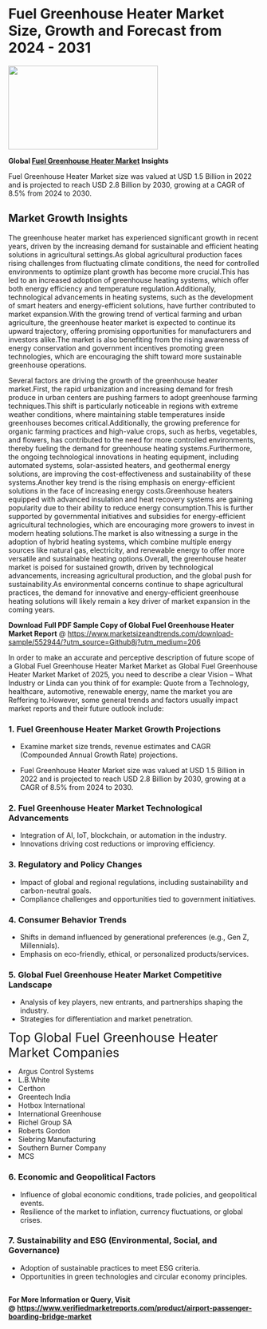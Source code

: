 <H1>Fuel Greenhouse Heater Market Size, Growth and Forecast from 2024 - 2031</H1><img class="aligncenter size-medium wp-image-584254" src="https://thirdeyenews.in/wp-content/uploads/2024/09/Global-Market-Research-300x168.jpeg" alt="" width="300" height="168" /><p><strong>Global&nbsp;<a href="https://www.marketsizeandtrends.com/download-sample/552944/?utm_source=Github8j?utm_medium=206">Fuel Greenhouse Heater Market</a> Insights</strong></p><p>Fuel Greenhouse Heater Market size was valued at USD 1.5 Billion in 2022 and is projected to reach USD 2.8 Billion by 2030, growing at a CAGR of 8.5% from 2024 to 2030.</p><p><h2>Market Growth Insights</h2> <p>The greenhouse heater market has experienced significant growth in recent years, driven by the increasing demand for sustainable and efficient heating solutions in agricultural settings.As global agricultural production faces rising challenges from fluctuating climate conditions, the need for controlled environments to optimize plant growth has become more crucial.This has led to an increased adoption of greenhouse heating systems, which offer both energy efficiency and temperature regulation.Additionally, technological advancements in heating systems, such as the development of smart heaters and energy-efficient solutions, have further contributed to market expansion.With the growing trend of vertical farming and urban agriculture, the greenhouse heater market is expected to continue its upward trajectory, offering promising opportunities for manufacturers and investors alike.The market is also benefiting from the rising awareness of energy conservation and government incentives promoting green technologies, which are encouraging the shift toward more sustainable greenhouse operations.</p> <p>Several factors are driving the growth of the greenhouse heater market.First, the rapid urbanization and increasing demand for fresh produce in urban centers are pushing farmers to adopt greenhouse farming techniques.This shift is particularly noticeable in regions with extreme weather conditions, where maintaining stable temperatures inside greenhouses becomes critical.Additionally, the growing preference for organic farming practices and high-value crops, such as herbs, vegetables, and flowers, has contributed to the need for more controlled environments, thereby fueling the demand for greenhouse heating systems.Furthermore, the ongoing technological innovations in heating equipment, including automated systems, solar-assisted heaters, and geothermal energy solutions, are improving the cost-effectiveness and sustainability of these systems.Another key trend is the rising emphasis on energy-efficient solutions in the face of increasing energy costs.Greenhouse heaters equipped with advanced insulation and heat recovery systems are gaining popularity due to their ability to reduce energy consumption.This is further supported by governmental initiatives and subsidies for energy-efficient agricultural technologies, which are encouraging more growers to invest in modern heating solutions.The market is also witnessing a surge in the adoption of hybrid heating systems, which combine multiple energy sources like natural gas, electricity, and renewable energy to offer more versatile and sustainable heating options.Overall, the greenhouse heater market is poised for sustained growth, driven by technological advancements, increasing agricultural production, and the global push for sustainability.As environmental concerns continue to shape agricultural practices, the demand for innovative and energy-efficient greenhouse heating solutions will likely remain a key driver of market expansion in the coming years.</p> <p><span class=""><strong>Download Full PDF Sample Copy of Global Fuel Greenhouse Heater Market Report</strong> @ <a href="https://www.marketsizeandtrends.com/download-sample/552944/?utm_source=Github8j?utm_medium=206" target="_blank">https://www.marketsizeandtrends.com/download-sample/552944/?utm_source=Github8j?utm_medium=206</a></span></p><p>In order to make an accurate and perceptive description of future scope of a Global&nbsp;Fuel Greenhouse Heater Market Market as Global&nbsp;Fuel Greenhouse Heater Market Market of 2025, you need to describe a clear Vision &ndash; What Industry or Linda can you think of for example: Quote from a Technology, healthcare, automotive, renewable energy, name the market you are Reffering to.However, some general trends and factors usually impact market reports and their future outlook include:</p><h3>1.&nbsp;<strong>Fuel Greenhouse Heater Market Growth Projections</strong></h3><ul><li>Examine market size trends, revenue estimates and CAGR (Compounded Annual Growth Rate) projections.</li><li><p>Fuel Greenhouse Heater Market size was valued at USD 1.5 Billion in 2022 and is projected to reach USD 2.8 Billion by 2030, growing at a CAGR of 8.5% from 2024 to 2030.</p></li></ul><h3>2.&nbsp;<strong>Fuel Greenhouse Heater Market Technological Advancements</strong></h3><ul><li>Integration of AI, IoT, blockchain, or automation in the industry.</li><li>Innovations driving cost reductions or improving efficiency.</li></ul><h3>3.&nbsp;<strong>Regulatory and Policy Changes</strong></h3><ul><li>Impact of global and regional regulations, including sustainability and carbon-neutral goals.</li><li>Compliance challenges and opportunities tied to government initiatives.</li></ul><h3>4.&nbsp;<strong>Consumer Behavior Trends</strong></h3><ul><li>Shifts in demand influenced by generational preferences (e.g., Gen Z, Millennials).</li><li>Emphasis on eco-friendly, ethical, or personalized products/services.</li></ul><h3>5.&nbsp;<strong>Global Fuel Greenhouse Heater Market Competitive Landscape</strong></h3><ul><li>Analysis of key players, new entrants, and partnerships shaping the industry.</li><li>Strategies for differentiation and market penetration.</li></ul><p data-pm-slice="1 1 []"><span style="color: inherit; font-family: inherit; font-size: 25px;">Top Global Fuel Greenhouse Heater Market Companies</span></p><div class="" data-test-id=""><p><li>Argus Control Systems</li><li> L.B.White</li><li> Certhon</li><li> Greentech India</li><li> Hotbox International</li><li> International Greenhouse</li><li> Richel Group SA</li><li> Roberts Gordon</li><li> Siebring Manufacturing</li><li> Southern Burner Company</li><li> MCS</li></p></div><h3>6.&nbsp;<strong>Economic and Geopolitical Factors</strong></h3><ul><li>Influence of global economic conditions, trade policies, and geopolitical events.</li><li>Resilience of the market to inflation, currency fluctuations, or global crises.</li></ul><h3>7.&nbsp;<strong>Sustainability and ESG (Environmental, Social, and Governance)</strong></h3><ul><li>Adoption of sustainable practices to meet ESG criteria.</li><li>Opportunities in green technologies and circular economy principles.</li></ul><h2><strong style="font-size: 14px;">For More Information or Query, Visit @&nbsp;</strong><a style="background-color: #ffffff; font-size: 14px;" href="https://www.marketsizeandtrends.com/report/fuel-greenhouse-heater-market/" target="_blank">https://www.verifiedmarketreports.com/product/airport-passenger-boarding-bridge-market</a></h2>